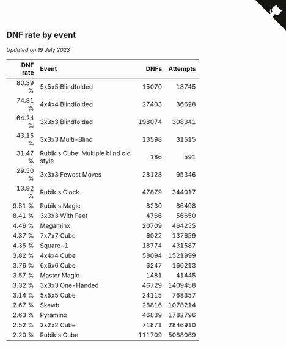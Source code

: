 ## DNF rate by event

*Updated on 19 July 2023*

| DNF rate | Event | DNFs | Attempts |
| ---: | :--- | ---: | ---: |
| 80.39 % | 5x5x5 Blindfolded | 15070 | 18745 |
| 74.81 % | 4x4x4 Blindfolded | 27403 | 36628 |
| 64.24 % | 3x3x3 Blindfolded | 198074 | 308341 |
| 43.15 % | 3x3x3 Multi-Blind | 13598 | 31515 |
| 31.47 % | Rubik's Cube: Multiple blind old style | 186 | 591 |
| 29.50 % | 3x3x3 Fewest Moves | 28128 | 95346 |
| 13.92 % | Rubik's Clock | 47879 | 344017 |
| 9.51 % | Rubik's Magic | 8230 | 86498 |
| 8.41 % | 3x3x3 With Feet | 4766 | 56650 |
| 4.46 % | Megaminx | 20709 | 464255 |
| 4.37 % | 7x7x7 Cube | 6022 | 137659 |
| 4.35 % | Square-1 | 18774 | 431587 |
| 3.82 % | 4x4x4 Cube | 58094 | 1521999 |
| 3.76 % | 6x6x6 Cube | 6247 | 166213 |
| 3.57 % | Master Magic | 1481 | 41445 |
| 3.32 % | 3x3x3 One-Handed | 46729 | 1409458 |
| 3.14 % | 5x5x5 Cube | 24115 | 768357 |
| 2.67 % | Skewb | 28816 | 1078214 |
| 2.63 % | Pyraminx | 46839 | 1782796 |
| 2.52 % | 2x2x2 Cube | 71871 | 2846910 |
| 2.20 % | Rubik's Cube | 111709 | 5088069 |


<a href="https://github.com/jonatanklosko/wca_statistics" class="github-corner" aria-label="View source on Github"><svg width="80" height="80" viewBox="0 0 250 250" style="fill:#151513; color:#fff; position: absolute; top: 0; border: 0; right: 0;" aria-hidden="true"><path d="M0,0 L115,115 L130,115 L142,142 L250,250 L250,0 Z"></path><path d="M128.3,109.0 C113.8,99.7 119.0,89.6 119.0,89.6 C122.0,82.7 120.5,78.6 120.5,78.6 C119.2,72.0 123.4,76.3 123.4,76.3 C127.3,80.9 125.5,87.3 125.5,87.3 C122.9,97.6 130.6,101.9 134.4,103.2" fill="currentColor" style="transform-origin: 130px 106px;" class="octo-arm"></path><path d="M115.0,115.0 C114.9,115.1 118.7,116.5 119.8,115.4 L133.7,101.6 C136.9,99.2 139.9,98.4 142.2,98.6 C133.8,88.0 127.5,74.4 143.8,58.0 C148.5,53.4 154.0,51.2 159.7,51.0 C160.3,49.4 163.2,43.6 171.4,40.1 C171.4,40.1 176.1,42.5 178.8,56.2 C183.1,58.6 187.2,61.8 190.9,65.4 C194.5,69.0 197.7,73.2 200.1,77.6 C213.8,80.2 216.3,84.9 216.3,84.9 C212.7,93.1 206.9,96.0 205.4,96.6 C205.1,102.4 203.0,107.8 198.3,112.5 C181.9,128.9 168.3,122.5 157.7,114.1 C157.9,116.9 156.7,120.9 152.7,124.9 L141.0,136.5 C139.8,137.7 141.6,141.9 141.8,141.8 Z" fill="currentColor" class="octo-body"></path></svg></a><style>.github-corner:hover .octo-arm{animation:octocat-wave 560ms ease-in-out}@keyframes octocat-wave{0%,100%{transform:rotate(0)}20%,60%{transform:rotate(-25deg)}40%,80%{transform:rotate(10deg)}}@media (max-width:500px){.github-corner:hover .octo-arm{animation:none}.github-corner .octo-arm{animation:octocat-wave 560ms ease-in-out}}</style>
